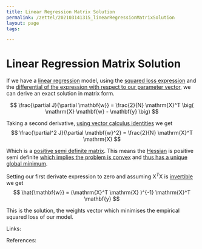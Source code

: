 ```yaml
---
title: Linear Regression Matrix Solution
permalink: /zettel/202103141315_linearRegressionMatrixSolution
layout: page
tags: 

---
```

# Linear Regression Matrix Solution

If we have a [linear regression](202103141139_linearRegressionModel) model, using the [squared loss expression](202103141145_linearRegressionSquaredLossMatrix)
and the [differential of the expression with respect to our parameter vector](202102012111_linearRegressionGradientDescentDerivation),
we can derive an exact solution in matrix form.

$$
\frac{\partial J}{\partial \mathbf{w}} = \frac{2}{N} \mathrm{X}^T \big( \mathrm{X} \mathbf{w} - \mathbf{y} \big)
$$

Taking a second derivative, [using vector calculus identities](202101161942_vectorCalculusResults) we get
$$
\frac{\partial^2 J}{\partial \mathbf{w}^2} = \frac{2}{N} \mathrm{X}^T \mathrm{X}
$$

Which is a [positive semi definite matrix](202101091703_positiveDefiniteMatrix). This means the [Hessian](202111060003_HessianMatrix) is positive 
semi definite [which implies the problem is convex](202111061115_ConvexEquivalentPositiveSemiDefinite) and [thus has a unique global minimum](202111061045_ConvexFunction).

Setting our first derivate expression to zero and assuming $\mathrm{X}^T \mathrm{X}$ is [invertible](202102081851_invertibleMap) we get
$$
\hat{\mathbf{w}} = (\mathrm{X}^T \mathrm{X} )^{-1} \mathrm{X}^T \mathbf{y}
$$

This is the solution, the weights vector which minimises the empirical squared loss of our model.

Links: 

References: 


